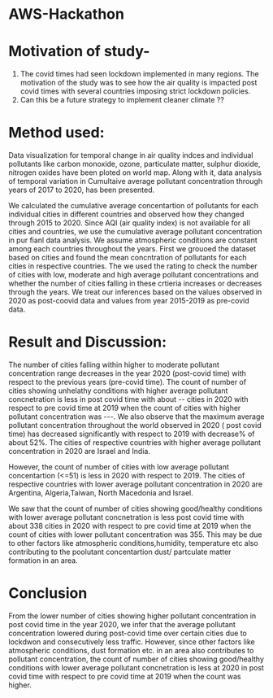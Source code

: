 # AWS-Hackathon
# Motivation of study- 
1. The covid times had seen lockdown implemented in many regions. The motivation of the study was to see how the air quality is impacted post covid times with several countries imposing strict lockdown policies.
2. Can this be a future strategy to implement cleaner climate ??

# Method used:  
Data visualization for temporal change in air quality indces and individual pollutants like carbon monoxide, ozone, particulate matter, sulphur dioxide, nitrogen oxides have been ploted on world map. Along with it, data analysis of temporal variation in Cumultaive average pollutant concentration through years of 2017 to 2020, has been presented. 

We calculated the cumulative average concentartion of pollutants for each individual cities in different countries and observed how they changed through 2015 to 2020. Since AQI (air quality index) is not available for all cities and countries, we use the cumulative average pollutant concentration in pur fianl data analysis.
We assume atmospheric conditions are constant among each countries throughout the years. 
First we grouoed the dataset based on cities and found the mean concntration of pollutants for each cities in respective countries. The we used the rating to check the number of cities with low, moderate and high average pollutant concentrations and whether the number of cities falling in these crtieria increases or decreases through the years. 
We treat our inferences based on the values observed in 2020 as post-coovid data and values from year 2015-2019 as pre-covid data.

# Result and Discussion:

The number of cities falling within higher to moderate pollutant concentration range decreases in the year 2020 (post-covid time) with respect to the previous years (pre-covid time). The count of number of cities showing unhelathy conditions with higher average pollutant concnetration is less in post covid time with about -- cities in 2020 with respect to pre covid time at 2019 when the count of cities with higher pollutant concentration was ---. 
We also observe that the maximum average pollutant concentration throughout the world observed in 2020 ( post covid time) has decreased significantly with respect to 2019 with decrease% of about 52%. The cities of respective countries with higher average pollutant concentration in 2020 are Israel and India. 

However, the count of number of cities with low average pollutant concentartion (<=51) is less in 2020 with respect to 2019. The cities of respective countries with lower average pollutant concentration in 2020 are Argentina, Algeria,Taiwan, North Macedonia and Israel.

We saw that the count of number of cities showing good/healthy conditions with lower average pollutant concnetration is less post covid time with about 338 cities in 2020 with respect to pre covid time at 2019 when the count of cities with lower pollutant concentration was 355. This may be due to other factors like atmospheric conditions,humidity, temperature etc also contributing to the poolutant concentartion dust/ partculate matter formation in an area.

# Conclusion
From the lower number of cities showing higher pollutant concentration in post covid time in the year 2020, we infer that the average pollutant concentration lowered during post-covid time over certain cities due to lockdwon and consecutively less traffic. However, since other factors like atmospheric conditions, dust formation etc. in an area also contributes to pollutant concentration, the count of number of cities showing good/healthy conditions with lower average pollutant concnetration is less at 2020 in post covid time with respect to pre covid time at 2019 when the count was higher.
